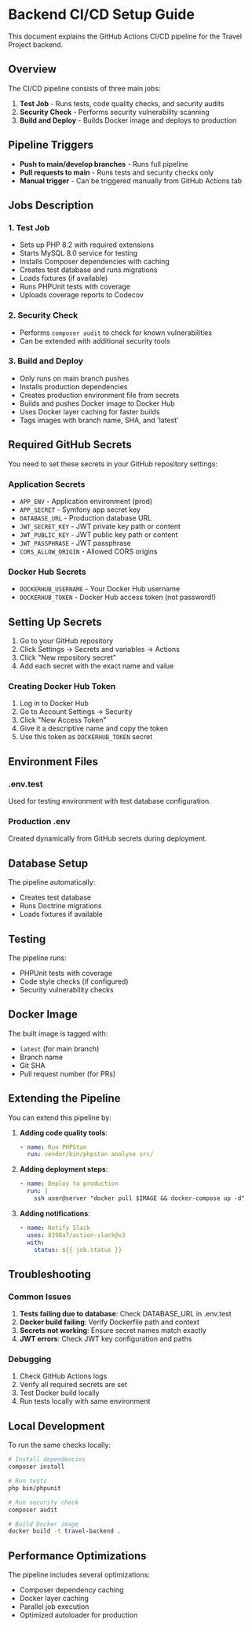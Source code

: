 # Backend CI/CD Setup Guide

This document explains the GitHub Actions CI/CD pipeline for the Travel Project backend.

## Overview

The CI/CD pipeline consists of three main jobs:

1. **Test Job** - Runs tests, code quality checks, and security audits
2. **Security Check** - Performs security vulnerability scanning
3. **Build and Deploy** - Builds Docker image and deploys to production

## Pipeline Triggers

- **Push to main/develop branches** - Runs full pipeline
- **Pull requests to main** - Runs tests and security checks only
- **Manual trigger** - Can be triggered manually from GitHub Actions tab

## Jobs Description

### 1. Test Job

- Sets up PHP 8.2 with required extensions
- Starts MySQL 8.0 service for testing
- Installs Composer dependencies with caching
- Creates test database and runs migrations
- Loads fixtures (if available)
- Runs PHPUnit tests with coverage
- Uploads coverage reports to Codecov

### 2. Security Check

- Performs `composer audit` to check for known vulnerabilities
- Can be extended with additional security tools

### 3. Build and Deploy

- Only runs on main branch pushes
- Installs production dependencies
- Creates production environment file from secrets
- Builds and pushes Docker image to Docker Hub
- Uses Docker layer caching for faster builds
- Tags images with branch name, SHA, and 'latest'

## Required GitHub Secrets

You need to set these secrets in your GitHub repository settings:

### Application Secrets
- `APP_ENV` - Application environment (prod)
- `APP_SECRET` - Symfony app secret key
- `DATABASE_URL` - Production database URL
- `JWT_SECRET_KEY` - JWT private key path or content
- `JWT_PUBLIC_KEY` - JWT public key path or content  
- `JWT_PASSPHRASE` - JWT passphrase
- `CORS_ALLOW_ORIGIN` - Allowed CORS origins

### Docker Hub Secrets
- `DOCKERHUB_USERNAME` - Your Docker Hub username
- `DOCKERHUB_TOKEN` - Docker Hub access token (not password!)

## Setting Up Secrets

1. Go to your GitHub repository
2. Click Settings → Secrets and variables → Actions
3. Click "New repository secret"
4. Add each secret with the exact name and value

### Creating Docker Hub Token

1. Log in to Docker Hub
2. Go to Account Settings → Security
3. Click "New Access Token"
4. Give it a descriptive name and copy the token
5. Use this token as `DOCKERHUB_TOKEN` secret

## Environment Files

### .env.test
Used for testing environment with test database configuration.

### Production .env
Created dynamically from GitHub secrets during deployment.

## Database Setup

The pipeline automatically:
- Creates test database
- Runs Doctrine migrations
- Loads fixtures if available

## Testing

The pipeline runs:
- PHPUnit tests with coverage
- Code style checks (if configured)
- Security vulnerability checks

## Docker Image

The built image is tagged with:
- `latest` (for main branch)
- Branch name
- Git SHA
- Pull request number (for PRs)

## Extending the Pipeline

You can extend this pipeline by:

1. **Adding code quality tools**:
   ```yaml
   - name: Run PHPStan
     run: vendor/bin/phpstan analyse src/
   ```

2. **Adding deployment steps**:
   ```yaml
   - name: Deploy to production
     run: |
       ssh user@server "docker pull $IMAGE && docker-compose up -d"
   ```

3. **Adding notifications**:
   ```yaml
   - name: Notify Slack
     uses: 8398a7/action-slack@v3
     with:
       status: ${{ job.status }}
   ```

## Troubleshooting

### Common Issues

1. **Tests failing due to database**: Check DATABASE_URL in .env.test
2. **Docker build failing**: Verify Dockerfile path and context
3. **Secrets not working**: Ensure secret names match exactly
4. **JWT errors**: Check JWT key configuration and paths

### Debugging

1. Check GitHub Actions logs
2. Verify all required secrets are set
3. Test Docker build locally
4. Run tests locally with same environment

## Local Development

To run the same checks locally:

```bash
# Install dependencies
composer install

# Run tests
php bin/phpunit

# Run security check
composer audit

# Build Docker image
docker build -t travel-backend .
```

## Performance Optimizations

The pipeline includes several optimizations:
- Composer dependency caching
- Docker layer caching
- Parallel job execution
- Optimized autoloader for production
